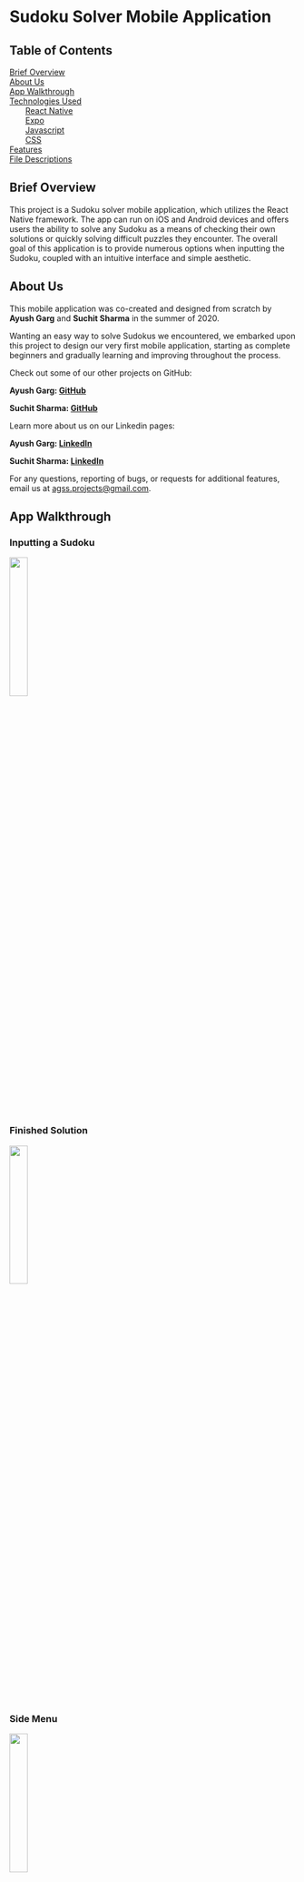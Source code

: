 # Sudoku Solver Mobile Application

## Table of Contents

[Brief Overview](#headers)  
[About Us](#about)  
[App Walkthrough](#walkthrough)  
[Technologies Used](#technology)  
&emsp;&emsp;[React Native](#reactnative)  
&emsp;&emsp;[Expo](#expo)  
&emsp;&emsp;[Javascript](#javascript)  
&emsp;&emsp;[CSS](#css)  
[Features](#features)  
[File Descriptions](#files)  

<a id="overview"></a>

## Brief Overview
This project is a Sudoku solver mobile application, which utilizes the React Native framework. The app can run on iOS and Android devices and offers users the ability to solve any Sudoku as a means of checking their own solutions or quickly solving difficult puzzles they encounter. The overall goal of this application is to provide numerous options when inputting the Sudoku, coupled with an intuitive interface and simple aesthetic.

<a id="about"></a>

## About Us
This mobile application was co-created and designed from scratch by <b>Ayush Garg</b> and <b>Suchit Sharma</b> in the summer of 2020.

Wanting an easy way to solve Sudokus we encountered, we embarked upon this project to design our very first mobile application, starting as complete beginners and gradually learning and improving throughout the process.

<p>Check out some of our other projects on GitHub: </p>
<b><p><span style="margin-right: 75px;">Ayush Garg: <a href="https://github.com/ayushgarg-ag" target="_blank">GitHub</a></span></p>
<p>Suchit Sharma: <a href="https://github.com/ssharma919" target="_blank">GitHub</a></p></b>


<p>Learn more about us on our Linkedin pages: </p>
<b><p><span style="margin-right: 66px;">Ayush Garg: <a href="https://www.linkedin.com/in/ayush-garg-ag/" target="_blank">LinkedIn</a></span></p>

<p>Suchit Sharma: <a href="https://www.linkedin.com/in/suchit-sharma-988247155/" target="_blank">LinkedIn</a></p></b>

For any questions, reporting of bugs, or requests for additional features, email us at 
agss.projects@gmail.com.

<a id="walkthrough"></a>

## App Walkthrough

### Inputting a Sudoku
<img src="/images/InputSolve.png" width="25%">

### Finished Solution
<img src="/images/Solution.png" width="25%">

### Side Menu
<img src="/images/SideMenu.png" width="25%">

### About Us
<img src="images/About.png" width="25%">

### Instructions
<img src="images/Instructions.png" width="25%">


<a id="technology"></a>

## Technologies Used

<a id="reactnative"></a>

### React Native
+ *Class components* render our custom components (e.g. `Header`) and already built-in components (e.g. `View`, `TextInput`, `StyleSheet`) on the page, as well as handle state management

+ *Functional components*, such as our `Header` component, are used to call functions from other components in the process of dealing with user interaction and updates to state

+ *Arrow functions* are used to decrease the app’s memory consumption by avoiding the need to `bind()` state variables

+ *Conditional rendering* is implemented in order to vary the display based on certain user actions, such as if the user inputted a valid Sudoku or not

+ *Events*, such as `onChange` and `onFocus`, are used to notify of user interaction with the app and call the respective event handler

+ *Event handlers* are placed as methods in the component class to take the appropriate action after user interaction with the Sudoku grid or option buttons

+ *React Native lifecycle* is utilized to monitor the mounting, updating, and unmounting phases. The main methods called in this process for our purposes are the `constructor()`, `render()`, and `componentDidMount()` methods.

+ *Props* are passed into our components to send along data, define the constructor, and re-use code in many different parts of the app

+ *State* stores property values in the constructor to be used and changed through events and event handlers. State variables included values for all 81 cells, the user’s input history, and the item being focused on at the moment

+ *Drawer navigation* is used as the primary method of navigation in the application. The root drawer navigator contains each stack navigator, which contains pages. The drawer is used to create a seamless side menu bar that can be opened by clicking the menu icon

+ *Stack navigation* is used to navigate between multiple layers of pages. In this application, only one stack, `SudokuStack`, contains multiple pages. Once a user inputs a Sudoku, stack navigation is utilized to pass information from the input page to the solution page. This information is then used to display the correct solution. The other stacks are used to create consistent layouts between the pages.

<a id="expo"></a>

### Expo
+ The *Expo framework* was utilized to develop a universal iOS and Android mobile application in React Native and Javascript

+ An *Expo container app* allowed for testing features as they were developed and ensuring a consistent layout on numerous simulated iOS and Android mobile devices

<a id="javascript"></a>

### Javascript
+ *Object-oriented programming* creates the Sudoku object that is used to solve and validate the Sudoku inputted by the user

+ *Recursion* is the main technique used to implement the solving algorithm. It works by inputting a valid number in each cell and recursively filling all cells until all numbers are valid


<a id="css"></a>

### CSS
+ *CSS flexboxes* are used to design a page layout for the dynamic user interface that promotes consistency in alignment and positioning

+ *Responsive dimensions and design techniques* are employed to create an app that creates a predictable layout on any screen size or device

+ *Mobile device dimensions* of the user are taken into account to adjust for the smaller dimension when constructing the grid


<a id="features"></a>

## Features

### Inputting a Sudoku
+ This Sudoku application allows users to input and solve any Sudoku, no matter the amount of numbers filled (as long as it is valid). If the inputted Sudoku is invalid, a warning message will appear and allow users to go back to change the inputs

### Solving a Sudoku

+ Input any valid Sudoku and the solver will create a correct solution that follows all Sudoku rules. The solution will return very quickly, even to the world’s hardest Sudoku!

### Options
+ The *"Undo"* and *"Redo"* buttons revert changes made on the grid to simplify the process and quickly fix errors in their inputs
+ The *"Clear"* button erases all inputted numbers in case the user would like to restart the process of inputting
+ The *"Delete"* button erases an inputted number in a selected cell if an error has been made while inputting

### Menu
+ The menu icon at the top left of the screen can be clicked to open the side menu, which showcases three separate pages to which users can navigate
+ Each page includes the menu icon for ease of access

<a id="files"></a>

## File Descriptions

#### `/App.js`
This file contains the root code of all pages and stacks of the application. Every stack is housed within a drawer navigator inside this file.

#### `/pages/InputSolve.js`  and  `/pages/Solution.js`
`InputSolve.js` initializes all the states of each cell in the grid while also handling specific events in the cells. Selecting the numbers 1-9 while focused on a certain cell changes the state of that cell. 

Once the "Solve" button is clicked, the states are passed using stack navigation to `Solution.js`, which imports the Sudoku class from `Sudoku.js` and uses the solve method to display a solution on the screen.

#### `/pages/About.js`  and  `/pages/Instructions.js`
These files contain information regarding the creators of the application (About Us) and the instructions for how to use the application.

#### `/stacks`
This folder contains all the stack navigators. `SudokuStack.js` contains the two pages that involve solving a sudoku with `InputSolve.js` being the default page, while the other two stacks exist to preserve a consistent layout among the pages.

#### `/components/Header.js`
This file contains a custom header component. This component fills a designated space at the top of the screen and houses a distinct title and a menu icon, which has its own event handlers.

#### `/Sudoku.js`
This file contains the Sudoku class. The Sudoku object is initialized with a passed 2D list. This list is then used to accomplish two main goals of solving the passed list and identifying if the passed list is a valid Sudoku. 

Solving: The solver utilizes a backtracking algorithm. Using the numbers already in the cell, it iterates over every cell and attempts to fill each one with a valid number. If the inputted number results in an invalid Sudoku, then a different valid number takes its place. The grid is then filled recursively until all cells contain a valid number. This algorithm follows depth-first traversing, where it attempts to input as many valid numbers as possible before backtracking.

Validation: The validator checks every row, column, and box, and if there exists more than one instance of a number from 1-9, then the Sudoku is invalid.

**For a more in-depth look into the inner-workings of these files, feel free to open them in the repository and look at the documentation provided.**